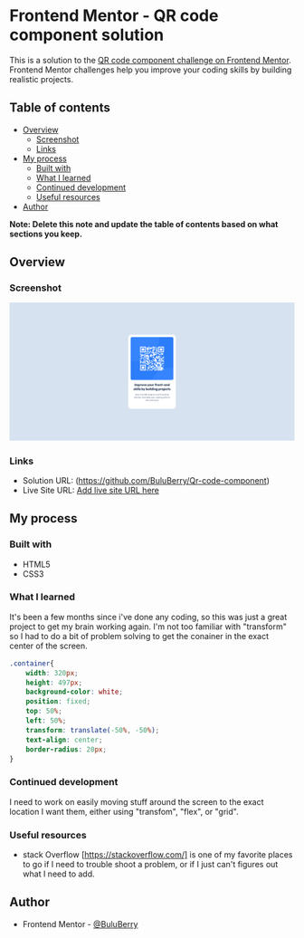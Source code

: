 # Frontend Mentor - QR code component solution

This is a solution to the [QR code component challenge on Frontend Mentor](https://www.frontendmentor.io/challenges/qr-code-component-iux_sIO_H). Frontend Mentor challenges help you improve your coding skills by building realistic projects. 

## Table of contents

- [Overview](#overview)
  - [Screenshot](#screenshot)
  - [Links](#links)
- [My process](#my-process)
  - [Built with](#built-with)
  - [What I learned](#what-i-learned)
  - [Continued development](#continued-development)
  - [Useful resources](#useful-resources)
- [Author](#author)

**Note: Delete this note and update the table of contents based on what sections you keep.**

## Overview

### Screenshot

![](./resources/images/screenshot.jpg)

### Links

- Solution URL: (https://github.com/BuluBerry/Qr-code-component)
- Live Site URL: [Add live site URL here](https://your-live-site-url.com)

## My process

### Built with

- HTML5
- CSS3

### What I learned

It's been a few months since i've done any coding, so this was just a great project to get my brain working again. I'm not too familiar with "transform" so I had to do a bit of problem solving to get the conainer in the exact center of the screen. 

```css
.container{
    width: 320px;
    height: 497px;
    background-color: white;
    position: fixed;
    top: 50%;
    left: 50%;
    transform: translate(-50%, -50%);
    text-align: center;
    border-radius: 20px;
}
```

### Continued development

I need to work on easily moving stuff around the screen to the exact location I want them, either using "transfom", "flex", or "grid". 

### Useful resources

- stack Overflow [https://stackoverflow.com/] is one of my favorite places to go if I need to trouble shoot a problem, or if I just can't figures out what I need to add. 

## Author

- Frontend Mentor - [@BuluBerry](https://www.frontendmentor.io/profile/BuluBerry)
